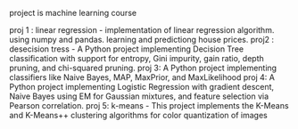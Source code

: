 project is machine learning course 

proj 1 : linear regression  - implementation of linear regression algorithm. using numpy and pandas. learning and predictiong house prices. 
proj2 : desecision tress  - A Python project implementing Decision Tree classification with support for entropy, Gini impurity, gain ratio, depth pruning, and chi-squared pruning.
proj 3: A Python project implementing classifiers like Naive Bayes, MAP, MaxPrior, and MaxLikelihood
proj 4: A Python project implementing Logistic Regression with gradient descent, Naive Bayes using EM for Gaussian mixtures, and feature selection via Pearson correlation.
proj 5: k-means - This project implements the K-Means and K-Means++ clustering algorithms for color quantization of images

